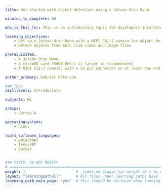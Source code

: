 ```yaml
---
title: Get started with object detection using a Jetson Orin Nano

minutes_to_complete: 60

who_is_this_for: This is an introductory topic for developers interested in integrating object detection into their applications.

learning_objectives: 
    - Set up a Jetson Orin Nano with a MIPI CSI-2 camera for object detection
    - Detect objects from both live video and image files

prerequisites:
    - A Jetson Orin Nano
    - A microSD card (64GB UHS-1 or larger is recommended)
    - A MIPI CSI-2 camera, with a 22 pin connector on at least one end

author_primary: Gabriel Peterson

### Tags
skilllevels: Introductory

subjects: ML

armips:
    - Cortex-A

operatingsystems:
    - Linux

tools_software_languages:
    - DetectNet
    - TensorRT
    - Docker


### FIXED, DO NOT MODIFY
# ================================================================================
weight: 1                       # _index.md always has weight of 1 to order correctly
layout: "learningpathall"       # All files under learning paths have this same wrapper
learning_path_main_page: "yes"  # This should be surfaced when looking for related content. Only set for _index.md of learning path content.
---
```

